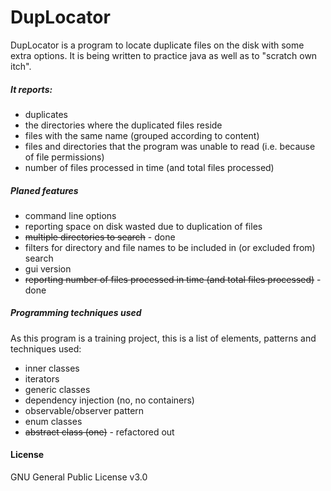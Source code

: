 # DupLocator

DupLocator is a program to locate duplicate files on the disk with some extra options.
It is being written to practice java as well as to "scratch own itch".

##### It reports:
* duplicates
* the directories where the duplicated files reside
* files with the same name (grouped according to content)
* files and directories that the program was unable to read (i.e. because of file permissions)
* number of files processed in time (and total files processed)

##### Planed features
* command line options
* reporting space on disk wasted due to duplication of files   
* ~~multiple directories to search~~ - done 
* filters for directory and file names to be included in (or excluded from) search
* gui version
* ~~reporting number of files processed in time (and total files processed)~~ - done

##### Programming techniques used
As this program is a training project, this is a list of elements, patterns and techniques used:
* inner classes
* iterators
* generic classes
* dependency injection (no, no containers)
* observable/observer pattern
* enum classes
* ~~abstract class (one)~~ - refactored out 

#### License
GNU General Public License v3.0
